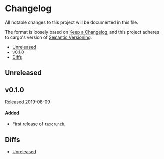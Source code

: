 # Changelog

All notable changes to this project will be documented in this file.

The format is loosely based on [Keep a Changelog](https://keepachangelog.com/en/1.0.0/),
and this project adheres to cargo's version of [Semantic Versioning](https://semver.org/spec/v2.0.0.html).

- [Unreleased](#unreleased)
- [v0.1.0](#v010)
- [Diffs](#diffs)

## Unreleased

## v0.1.0

Released 2019-08-09

#### Added
- First release of `texcrunch`.

## Diffs

- [Unreleased](https://github.com/BVE-Reborn/texcrunch/compare/v0.1.0...HEAD)
